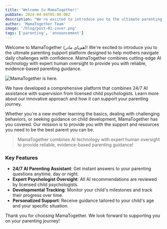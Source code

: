 ```yaml
---
title: 'Welcome to MamaTogether!'
pubDate: 2024-04-04T05:00:00Z
description: "We're excited to introduce you to the ultimate parenting support platform designed to help mothers navigate daily challenges with AI guidance and expert oversight."
author: 'MamaTogether Team'
image: '/blog/post-01-cover.png'
tags: ['parenting', 'announcement']
---
```


Welcome to MamaTogether (هم‌پای مادر)! We're excited to introduce you to the ultimate parenting support platform designed to help mothers navigate daily challenges with confidence. MamaTogether combines cutting-edge AI technology with expert human oversight to provide you with reliable, evidence-based parenting guidance.

![MamaTogether is here.](/blog/post-01.png)

We have developed a comprehensive platform that combines 24/7 AI assistance with supervision from licensed child psychologists. Learn more about our innovative approach and how it can support your parenting journey.

Whether you're a new mother learning the basics, dealing with challenging behaviors, or seeking guidance on child development, MamaTogether has you covered. Our mission is to provide you with the support and resources you need to be the best parent you can be.

> MamaTogether combines AI technology with expert human oversight to provide reliable, evidence-based parenting guidance!

### Key Features

- **24/7 AI Parenting Assistant**: Get instant answers to your parenting questions anytime, day or night.
- **Expert Psychologist Oversight**: All AI recommendations are reviewed by licensed child psychologists.
- **Developmental Tracking**: Monitor your child's milestones and track their progress over time.
- **Personalized Support**: Receive guidance tailored to your child's age and your specific situation.

Thank you for choosing MamaTogether. We look forward to supporting you on your parenting journey!
